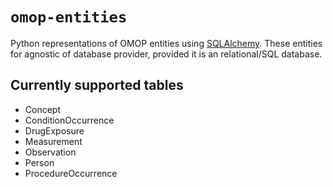 # `omop-entities`
Python representations of OMOP entities using [SQLAlchemy](https://pypi.org/project/SQLAlchemy/). These entities for agnostic of database provider, provided it is an relational/SQL database.

## Currently supported tables
- Concept
- ConditionOccurrence
- DrugExposure
- Measurement
- Observation
- Person
- ProcedureOccurrence
